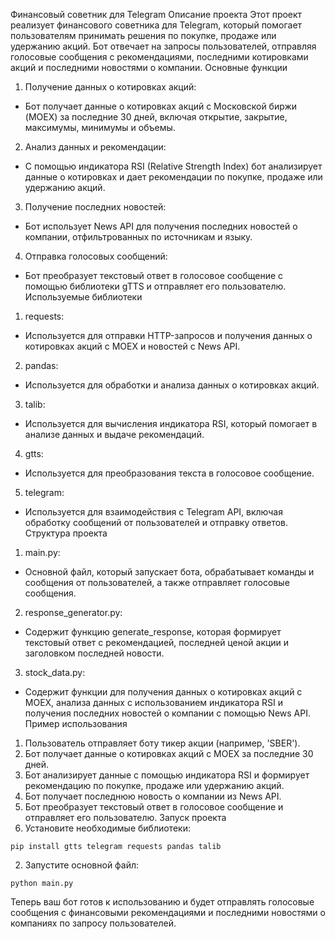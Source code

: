 Финансовый советник для Telegram
Описание проекта
Этот проект реализует финансового советника для Telegram, который помогает пользователям принимать решения по покупке, продаже или удержанию акций. Бот отвечает на запросы пользователей, отправляя голосовые сообщения с рекомендациями, последними котировками акций и последними новостями о компании.
Основные функции
1. Получение данных о котировках акций:
- Бот получает данные о котировках акций с Московской биржи (MOEX) за последние 30 дней, включая открытие, закрытие, максимумы, минимумы и объемы.

2. Анализ данных и рекомендации:
- С помощью индикатора RSI (Relative Strength Index) бот анализирует данные о котировках и дает рекомендации по покупке, продаже или удержанию акций.

3. Получение последних новостей:
- Бот использует News API для получения последних новостей о компании, отфильтрованных по источникам и языку.

4. Отправка голосовых сообщений:
- Бот преобразует текстовый ответ в голосовое сообщение с помощью библиотеки gTTS и отправляет его пользователю.
Используемые библиотеки
1. requests:
- Используется для отправки HTTP-запросов и получения данных о котировках акций с MOEX и новостей с News API.

2. pandas:
- Используется для обработки и анализа данных о котировках акций.

3. talib:
- Используется для вычисления индикатора RSI, который помогает в анализе данных и выдаче рекомендаций.

4. gtts:
- Используется для преобразования текста в голосовое сообщение.

5. telegram:
- Используется для взаимодействия с Telegram API, включая обработку сообщений от пользователей и отправку ответов.
Структура проекта
1. main.py:
- Основной файл, который запускает бота, обрабатывает команды и сообщения от пользователей, а также отправляет голосовые сообщения.

2. response_generator.py:
- Содержит функцию generate_response, которая формирует текстовый ответ с рекомендацией, последней ценой акции и заголовком последней новости.

3. stock_data.py:
- Содержит функции для получения данных о котировках акций с MOEX, анализа данных с использованием индикатора RSI и получения последних новостей о компании с помощью News API.
Пример использования
1. Пользователь отправляет боту тикер акции (например, 'SBER').
2. Бот получает данные о котировках акций с MOEX за последние 30 дней.
3. Бот анализирует данные с помощью индикатора RSI и формирует рекомендацию по покупке, продаже или удержанию акций.
4. Бот получает последнюю новость о компании из News API.
5. Бот преобразует текстовый ответ в голосовое сообщение и отправляет его пользователю.
Запуск проекта
1. Установите необходимые библиотеки:
```
pip install gtts telegram requests pandas talib
```
2. Запустите основной файл:
```
python main.py
```
Теперь ваш бот готов к использованию и будет отправлять голосовые сообщения с финансовыми рекомендациями и последними новостями о компаниях по запросу пользователей.

